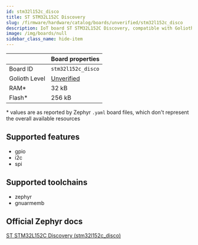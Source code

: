 ```yaml
---
id: stm32l152c_disco
title: ST STM32L152C Discovery
slug: /firmware/hardware/catalog/boards/unverified/stm32l152c_disco
description: IoT board ST STM32L152C Discovery, compatible with Golioth at unverified level.
image: /img/boards/null
sidebar_class_name: hide-item
---
```


[//]: # (This is an auto-generated file, do not edit! Changes to it will be lost upon re-generation)



|                | Board properties     |
| -------------  | -------------------- |
| Board ID       | `stm32l152c_disco` |
| Golioth Level  | [Unverified](/firmware/hardware#unverified-boards) |
| RAM*           | 32 kB |
| Flash*         | 256 kB |

\* values are as reported by Zephyr `.yaml` board files, which don't represent the overall available resources



## Supported features

* gpio
* i2c
* spi

## Supported toolchains

* zephyr
* gnuarmemb

## Official Zephyr docs

[ST STM32L152C Discovery (stm32l152c_disco)](https://docs.zephyrproject.org/latest/boards/st/stm32l1_disco/doc/index.html)

